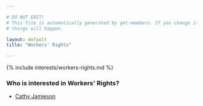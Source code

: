 ```yaml
---

# DO NOT EDIT!
# This file is automatically generated by get-members. If you change it, bad
# things will happen.

layout: default
title: "Workers' Rights"

---
```


{% include interests/workers-rights.md %}

### Who is interested in Workers' Rights?


* [Cathy Jamieson](/members/cathy-jamieson.html)
